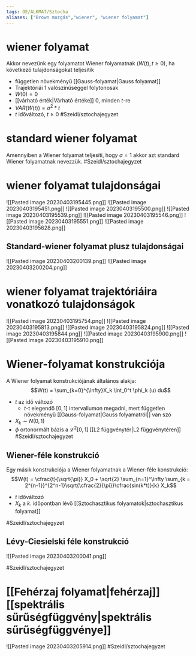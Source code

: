 ```yaml
---
tags: OE/ALKMAT/Sztocha 
aliases: ["Brown mozgás","wiener", "wiener folyamat"]
---
```

# wiener folyamat
Akkor nevezünk egy folyamatot Wiener folyamatnak ($W(t), t\ge 0$), ha következő tulajdonságokat teljesítik
- független növekményű [[Gauss-folyamat|Gauss folyamat]]
- Trajektóriái 1 valószínűséggel folytonosak
- $W(0) = 0$
- [[várható érték|Várható értéke]] 0, minden $t$-re
- $VAR(W(t)) = \sigma^2 * t$
- $t$ időváltozó, $t \ge 0$
#Szeidl/sztochajegyzet 
# standard wiener folyamat
Amennyiben a Wiener folyamat teljesíti, hogy $\sigma = 1$ akkor azt standard Wiener folyamatnak nevezzük.
#Szeidl/sztochajegyzet

# wiener folyamat tulajdonságai
![[Pasted image 20230403195445.png]]
![[Pasted image 20230403195451.png]]
![[Pasted image 20230403195500.png]]
![[Pasted image 20230403195539.png]]
![[Pasted image 20230403195546.png]]
![[Pasted image 20230403195551.png]]
![[Pasted image 20230403195628.png]]
## Standard-wiener folyamat plusz tulajdonságai
![[Pasted image 20230403200139.png]]
![[Pasted image 20230403200204.png]]
# wiener folyamat trajektóriáira vonatkozó tulajdonságok
![[Pasted image 20230403195754.png]]
![[Pasted image 20230403195813.png]]
![[Pasted image 20230403195824.png]]
![[Pasted image 20230403195844.png]]
![[Pasted image 20230403195900.png]]
![[Pasted image 20230403195910.png]]
# Wiener-folyamat konstrukciója
A Wiener folyamat konstrukciójának általános alakja:
$$W(t) = \sum_{k=0}^{\infty}X_k \int_0^t \phi_k (u) du$$
- $t$ az idő változó
	- $t$-t elegendő $[0,1]$ intervallumon megadni, mert független növekményű [[Gauss-folyamat|Gauss folyamatról]] van szó 
- $X_k \sim N(0,1)$
- $\phi$ ortonormált bázis a $\mathcal{L}^2[0,1]$ [[L2 függvénytér|L2 függvénytéren]]
#Szeidl/sztochajegyzet 
## Wiener-féle konstrukció
Egy másik konstrukciója a Wiener folyamatnak a Wiener-féle konstrukció:
$$W(t) = \cfrac{t}{\sqrt{\pi}} X_0 + \sqrt{2} \sum_{n=1}^\infty \sum_{k = 2^{n-1}}^{2^n-1}\sqrt{\cfrac{2}{\pi}}\cfrac{sin(k*t)}{k} X_k$$
- $t$ időváltozó
- $X_k$ a $k.$ időpontban lévő [[Sztochasztikus folyamatok|sztochasztikus folyamat]]

#Szeidl/sztochajegyzet 
## Lévy-Ciesielski féle konstrukció
![[Pasted image 20230403200041.png]]

#Szeidl/sztochajegyzet 
# [[Fehérzaj folyamat|fehérzaj]] [[spektrális sűrűségfüggvény|spektrális sűrűségfüggvénye]]
![[Pasted image 20230403205914.png]]
#Szeidl/sztochajegyzet 
